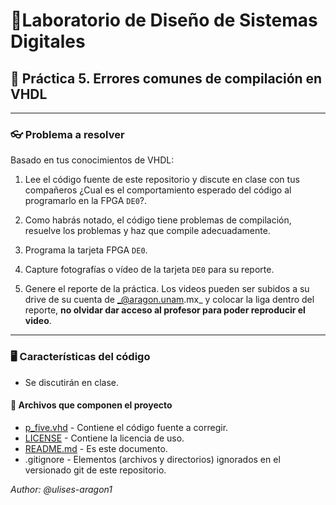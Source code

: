 # 📐Laboratorio de Diseño de Sistemas Digitales
## 📝 Práctica 5. Errores comunes de compilación en VHDL
---

### 👓 Problema a resolver

Basado en tus conocimientos de VHDL:

1. Lee el código fuente de este repositorio y discute en clase con tus compañeros ¿Cual es el comportamiento esperado del código al programarlo en la FPGA `DE0`?.

2. Como habrás notado, el código tiene problemas de compilación, resuelve los problemas y haz que compile adecuadamente.

3. Programa la tarjeta FPGA `DE0`.

4. Capture fotografías o vídeo de la tarjeta `DE0` para su reporte.

5. Genere el reporte de la práctica. Los videos pueden ser subidos a su drive de su cuenta de _@aragon.unam.mx_ y colocar la liga dentro del reporte, **no olvidar dar acceso al profesor para poder reproducir el video**.

---

### 🖥️ Características del código

- Se discutirán en clase.

#### 🧩 Archivos que componen el proyecto
- [p_five.vhd](/p_five.vhd) - Contiene el código fuente a corregir.
- [LICENSE](/LICENSE) - Contiene la licencia de uso.
- [README.md](/README.md) - Es este documento.
- .gitignore - Elementos (archivos y directorios) ignorados en el versionado git de este repositorio.

_Author: @ulises-aragon1_
